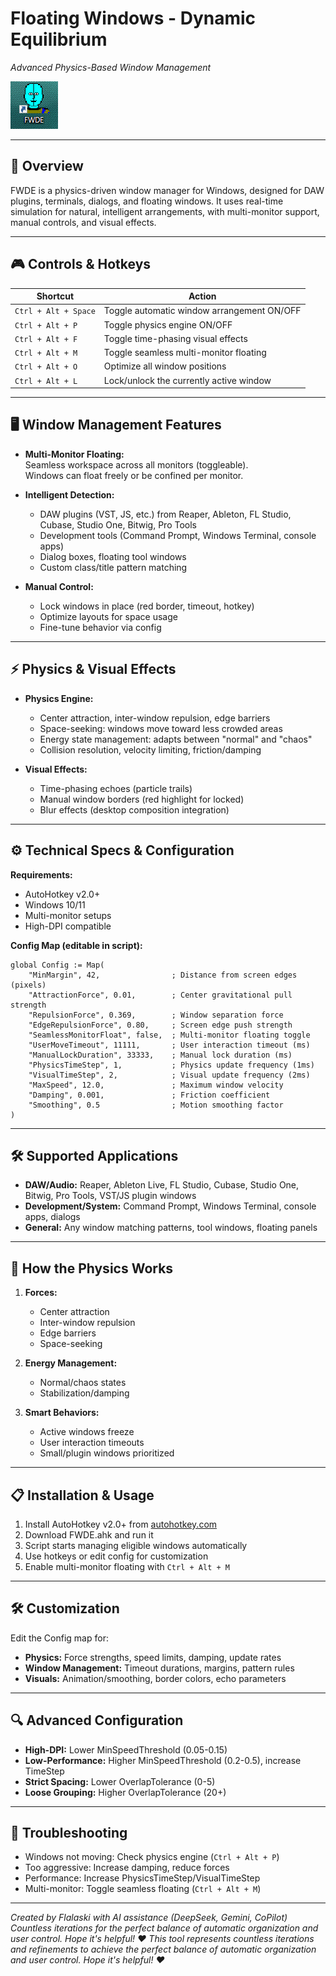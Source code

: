 # Floating Windows - Dynamic Equilibrium  
*Advanced Physics-Based Window Management*  

![Window Arrangement Visualization](https://github.com/Flalaski/FWDE/blob/ca69310d8c5f28540ddc644dd05b87b3b2d8b8d6/FWDEdesktop.png)

---

## 🚀 Overview

FWDE is a physics-driven window manager for Windows, designed for DAW plugins, terminals, dialogs, and floating windows. It uses real-time simulation for natural, intelligent arrangements, with multi-monitor support, manual controls, and visual effects.

---

## 🎮 Controls & Hotkeys

| Shortcut              | Action                                         |
|-----------------------|------------------------------------------------|
| `Ctrl + Alt + Space`  | Toggle automatic window arrangement ON/OFF     |
| `Ctrl + Alt + P`      | Toggle physics engine ON/OFF                   |
| `Ctrl + Alt + F`      | Toggle time-phasing visual effects             |
| `Ctrl + Alt + M`      | Toggle seamless multi-monitor floating         |
| `Ctrl + Alt + O`      | Optimize all window positions                  |
| `Ctrl + Alt + L`      | Lock/unlock the currently active window        |

---

## 🖥️ Window Management Features

- **Multi-Monitor Floating:**  
  Seamless workspace across all monitors (toggleable).  
  Windows can float freely or be confined per monitor.

- **Intelligent Detection:**  
  - DAW plugins (VST, JS, etc.) from Reaper, Ableton, FL Studio, Cubase, Studio One, Bitwig, Pro Tools  
  - Development tools (Command Prompt, Windows Terminal, console apps)  
  - Dialog boxes, floating tool windows  
  - Custom class/title pattern matching

- **Manual Control:**  
  - Lock windows in place (red border, timeout, hotkey)  
  - Optimize layouts for space usage  
  - Fine-tune behavior via config

---

## ⚡ Physics & Visual Effects

- **Physics Engine:**  
  - Center attraction, inter-window repulsion, edge barriers  
  - Space-seeking: windows move toward less crowded areas  
  - Energy state management: adapts between "normal" and "chaos"  
  - Collision resolution, velocity limiting, friction/damping

- **Visual Effects:**  
  - Time-phasing echoes (particle trails)  
  - Manual window borders (red highlight for locked)  
  - Blur effects (desktop composition integration)

---

## ⚙️ Technical Specs & Configuration

**Requirements:**  
- AutoHotkey v2.0+  
- Windows 10/11  
- Multi-monitor setups  
- High-DPI compatible

**Config Map (editable in script):**
```ahk
global Config := Map(
    "MinMargin", 42,                ; Distance from screen edges (pixels)
    "AttractionForce", 0.01,        ; Center gravitational pull strength
    "RepulsionForce", 0.369,        ; Window separation force
    "EdgeRepulsionForce", 0.80,     ; Screen edge push strength
    "SeamlessMonitorFloat", false,  ; Multi-monitor floating toggle
    "UserMoveTimeout", 11111,       ; User interaction timeout (ms)
    "ManualLockDuration", 33333,    ; Manual lock duration (ms)
    "PhysicsTimeStep", 1,           ; Physics update frequency (1ms)
    "VisualTimeStep", 2,            ; Visual update frequency (2ms)
    "MaxSpeed", 12.0,               ; Maximum window velocity
    "Damping", 0.001,               ; Friction coefficient
    "Smoothing", 0.5                ; Motion smoothing factor
)
```

---

## 🛠️ Supported Applications

- **DAW/Audio:** Reaper, Ableton Live, FL Studio, Cubase, Studio One, Bitwig, Pro Tools, VST/JS plugin windows
- **Development/System:** Command Prompt, Windows Terminal, console apps, dialogs
- **General:** Any window matching patterns, tool windows, floating panels

---

## 🧠 How the Physics Works

1. **Forces:**  
   - Center attraction  
   - Inter-window repulsion  
   - Edge barriers  
   - Space-seeking

2. **Energy Management:**  
   - Normal/chaos states  
   - Stabilization/damping

3. **Smart Behaviors:**  
   - Active windows freeze  
   - User interaction timeouts  
   - Small/plugin windows prioritized

---

## 📋 Installation & Usage

1. Install AutoHotkey v2.0+ from [autohotkey.com](https://autohotkey.com)
2. Download FWDE.ahk and run it
3. Script starts managing eligible windows automatically
4. Use hotkeys or edit config for customization
5. Enable multi-monitor floating with `Ctrl + Alt + M`

---

## 🛠️ Customization

Edit the Config map for:

- **Physics:** Force strengths, speed limits, damping, update rates
- **Window Management:** Timeout durations, margins, pattern rules
- **Visuals:** Animation/smoothing, border colors, echo parameters

---

## 🔍 Advanced Configuration

- **High-DPI:** Lower MinSpeedThreshold (0.05-0.15)
- **Low-Performance:** Higher MinSpeedThreshold (0.2-0.5), increase TimeStep
- **Strict Spacing:** Lower OverlapTolerance (0-5)
- **Loose Grouping:** Higher OverlapTolerance (20+)

---

## 🐛 Troubleshooting

- Windows not moving: Check physics engine (`Ctrl + Alt + P`)
- Too aggressive: Increase damping, reduce forces
- Performance: Increase PhysicsTimeStep/VisualTimeStep
- Multi-monitor: Toggle seamless floating (`Ctrl + Alt + M`)

---

*Created by Flalaski with AI assistance (DeepSeek, Gemini, CoPilot)*  
*Countless iterations for the perfect balance of automatic organization and user control. Hope it's helpful! ♥*
*This tool represents countless iterations and refinements to achieve the perfect balance of automatic organization and user control. Hope it's helpful! ♥*
